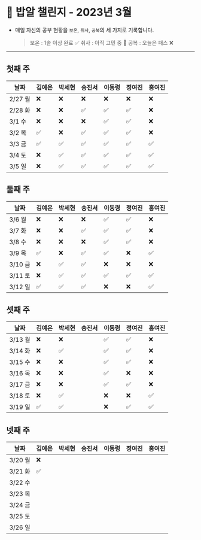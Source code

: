 # 🍚 밥알 챌린지 - 2023년 3월
- 매일 자신의 공부 현황을 `보온`, `취사`, `공복`의 세 가지로 기록합니다.
    
    > 보온 : 1솔 이상 완료 ✅
    취사 : 아직 고민 중 🤔
    공복 : 오늘은 패스 ❌
---

## 첫째 주

**날짜**|김예은|박세현|송진서|이동령|정여진|홍여진
---|---|---|---|---|---|---
2/27 월|❌|❌|❌|❌|❌|❌
2/28 화|❌|❌|✅|✅|✅|❌
3/1 수|❌|❌|❌|✅|✅|❌
3/2 목|✅|❌|✅|✅|✅|❌
3/3 금|✅|✅|✅|✅|✅|✅
3/4 토|❌ |✅|✅|✅|✅|✅
3/5 일|❌ |✅|✅ |✅|✅|✅


## 둘째 주

**날짜**|김예은|박세현|송진서|이동령|정여진|홍여진
---|---|---|---|---|---|---
3/6 월|❌|❌|❌|✅|✅|❌
3/7 화|❌|❌|✅|✅|✅|❌
3/8 수|❌|❌|❌|✅|✅|❌
3/9 목|✅|❌|✅|✅|❌|✅
3/10 금|❌|✅|✅|❌|❌|❌
3/11 토|❌|✅|✅|✅|✅|✅
3/12 일|✅|✅|✅|❌|❌|✅



## 셋째 주

**날짜**|김예은|박세현|송진서|이동령|정여진|홍여진
---|---|---|---|---|---|---
3/13 월|❌|❌| |✅|✅|❌
3/14 화|❌|✅| |✅|✅|❌
3/15 수|❌ |❌| |✅|✅|❌
3/16 목|❌ |❌ | |✅|❌|❌
3/17 금|❌ |❌ | |✅|✅|❌
3/18 토|❌ |✅ | |❌|❌|✅
3/19 일|✅ | ✅| |❌|✅|✅



## 넷째 주

**날짜**|김예은|박세현|송진서|이동령|정여진|홍여진
---|---|---|---|---|---|---
3/20 월|❌| | | | |
3/21 화|✅| | | | |
3/22 수| | | | | |
3/23 목| | | | | |
3/24 금| | | | | |
3/25 토| | | | | |
3/26 일| || | | |
